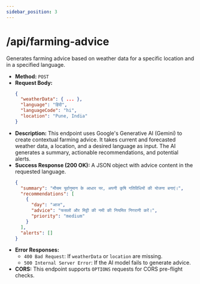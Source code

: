 ```yaml
---
sidebar_position: 3
---
```


# /api/farming-advice

Generates farming advice based on weather data for a specific location and in a specified language.

- **Method:** `POST`
- **Request Body:**
  ```json
  {
    "weatherData": { ... },
    "language": "हिंदी",
    "languageCode": "hi",
    "location": "Pune, India"
  }
  ```
- **Description:** This endpoint uses Google's Generative AI (Gemini) to create contextual farming advice. It takes current and forecasted weather data, a location, and a desired language as input. The AI generates a summary, actionable recommendations, and potential alerts.
- **Success Response (200 OK):**
  A JSON object with advice content in the requested language.
  ```json
  {
    "summary": "मौसम पूर्वानुमान के आधार पर, अपनी कृषि गतिविधियों की योजना बनाएं।",
    "recommendations": [
      {
        "day": "आज",
        "advice": "फसलों और मिट्टी की नमी की नियमित निगरानी करें।",
        "priority": "medium"
      }
    ],
    "alerts": []
  }
  ```
- **Error Responses:**
  - `400 Bad Request`: If `weatherData` or `location` are missing.
  - `500 Internal Server Error`: If the AI model fails to generate advice.
- **CORS:** This endpoint supports `OPTIONS` requests for CORS pre-flight checks.
